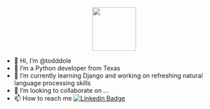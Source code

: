 <div id="header" align="center">
  <img src="https://media.giphy.com/media/coxQHKASG60HrHtvkt/giphy.gif" width="100"/>
</div>

<div data-iframe-width="150" data-iframe-height="270" data-share-badge-id="35a0b5f4-ab6d-4396-8c4e-cdbabd1e8503" data-share-badge-host="https://www.credly.com"></div><script type="text/javascript" async src="//cdn.credly.com/assets/utilities/embed.js"></script>


- 👋 Hi, I’m @todddole
- 👀 I’m a Python developer from Texas
- 🌱 I’m currently learning Django and working on refreshing natural language processing skills
- 💞️ I’m looking to collaborate on ...
- 📫 How to reach me [![Linkedin Badge](https://img.shields.io/badge/LinkedIn-0077B5?style=for-the-badge&logo=linkedin&logoColor=white)](www.linkedin.com/in/todd-dole-57a5106)

<!---
todddole/todddole is a ✨ special ✨ repository because its `README.md` (this file) appears on your GitHub profile.
You can click the Preview link to take a look at your changes.
--->
